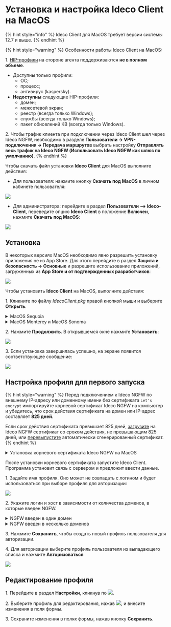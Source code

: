 # Установка и настройка Ideco Client на MacOS

{% hint style="info" %}
Ideco Client для MacOS требует версии системы 12.7 и выше.
{% endhint %}

{% hint style="warning" %}
Особенности работы Ideco Client на MacOS:

1\. [HIP-профили](/settings/users/hip-profiles.md) на стороне агента поддерживаются **не в полном объеме**. 

* Доступны только профили:
    * ОС;
    * процесс;
    * антивирус (kaspersky).
* **Недоступны** следующие HIP-профили:
    * домен;
    * межсетевой экран;
    * реестр (всегда только Windows);
    * службы (всегда только Windows);
    * пакет обновлений KB (всегда только Windows).

2\. Чтобы трафик клиента при подключении через Ideco Client шел через Ideco NGFW, необходимо в разделе **Пользователи -> VPN-подключения -> Передача маршрутов** выбрать настройку **Отправлять весь трафик на Ideco NGFW (Использовать Ideco NGFW как шлюз по умолчанию)**.
{% endhint %}

Чтобы скачать файл установки **Ideco Client** для MacOS выполните действия:

* Для пользователя: нажмите кнопку **Скачать под MacOS** в личном кабинете пользователя:

![](/.gitbook/assets/ideco-client7.png)

* Для администратора: перейдите в раздел **Пользователи –> Ideco-Client**, переведите опцию **Ideco Client** в положение **Включен**, нажмите **Скачать под MacOS**:

![](/.gitbook/assets/ideco-client5.png)

## Установка

В некоторых версиях MacOS необходимо явно разрешить установку приложения не из App Store. Для этого перейдите в раздел **Защита и безопасность -> Основные** и разрешите использование приложений, загруженных из **App Store и от подтвержденных разработчиков**:

![](/.gitbook/assets/ideco-client-macos12.png)

Чтобы установить **Ideco Client** на MacOS, выполните действия:

1\. Кликните по файлу *IdecoClient.pkg* правой кнопкой мыши и выберите **Открыть**. 

<details>
<summary>MacOS Sequoia</summary>

1\. При открытии файла *IdecoClient.pkg* система сообщит о потенциальной опасности приложения. Нажмите **Готово**:

![](/.gitbook/assets/ideco-client-macos13.png)

2\. Перейдите в раздел **Конфиденциальность и безопасность** и нажмите **Все равно открыть** рядом с именем файла:

![](/.gitbook/assets/ideco-client-macos14.png)

</details>

<details>
<summary>MacOS Monterey и MacOS Sonoma</summary>

При открытии файла *IdecoClient.pkg* система выдаст предупреждение. Подтвердите действие:

![](/.gitbook/assets/ideco-client-macos1.png)

</details>

2\. Нажмите **Продолжить**. В открывшемся окне нажмите **Установить**:

![](/.gitbook/assets/ideco-client-macos3.png)

3\. Если установка завершилась успешно, на экране появится соответствующее сообщение:

![](/.gitbook/assets/ideco-client-macos4.png)

## Настройка профиля для первого запуска

{% hint style="warning" %}
Перед подключением к Ideco NGFW по внешнему IP-адресу или доменному имени без сертификата `Let's encrypt` импортируйте корневой сертификат Ideco NGFW на компьютер и убедитесь, что срок действия сертификата на домен или IP-адрес составляет **825 дней**.

Если срок действия сертификата превышает 825 дней, [загрузите](/settings/services/certificates/upload-ssl-certificate-to-server.md) на Ideco NGFW сертификат со сроком действия, не превышающим 825 дней, или [перевыпустите](/settings/services/certificates/README.md#процесс-перевыпуска-сертификата) автоматически сгенерированный сертификат.
{% endhint %}

<details>
<summary>Установка корневого сертификата Ideco NGFW на MacOS</summary>

Скачайте корневой сертификат Ideco NGFW в разделе **Сервисы -> Сертификаты -> Загруженные сертификаты** в веб-интерфейсе NGFW или в личном кабинете пользователя по кнопке **Скачать корневой сертификат**. 

**Важно!** **Не храните** файл сертификата в директориях *Desktop*, *Documents* и *Downloads*: в этом случае Ideco Client не сможет получить доступ к этим файлам и прочитать их. Рекомендуем сохранить файлы в другую директорию, например, в корневую директорию домашней папки пользователя.

Чтобы установить сертификат на MacOS, выполните действия:

1\. Откройте скачанный файл *root_ca.crt* в приложении **Связка ключей**, сертификат Ideco NGFW появится в папке **Система**:

![](/.gitbook/assets/ideco-client-macos10.png)

2\. Нажмите по сертификату правой кнопкой мыши и выберите **Свойства**.

3\. Установите в поле **Параметры использования сертификата** действие **Всегда доверять**:

![](/.gitbook/assets/ideco-client-macos9.png)

4\. Закройте окно свойств сертификата. Теперь сертификат помечен как надежный для всех пользователей устройства:

![](/.gitbook/assets/ideco-client-macos8.png)

Также сертификат можно добавить с помощью команды:

```
sudo security add-trusted-cert -d -r trustRoot -k /Library/Keychains/System.keychain/Users/<учетная запись>/Downloads/root_ca.crt
```

</details>

После установки корневого сертификата запустите Ideco Client. Программа установит связь с сервером и предложит ввести данные.

1\. Задайте имя профиля. Оно может не совпадать с логином и будет использоваться при выборе профиля для авторизации:

![](/.gitbook/assets/ideco-client-macos11.png)

2\. Укажите логин и хост в зависимости от количества доменов, в которые введен NGFW:

<details>
<summary>NGFW введен в один домен</summary>

Введите **логин** в домене, в качестве **хоста** укажите домен или IP-адрес.

![](/.gitbook/assets/ideco-client-macos6.png)

</details>

<details>
<summary>NGFW введен в несколько доменов</summary>

Введите **логин** в формате **имя_домена/имя_пользователя**, в качестве **хоста** укажите **IP NGFW**.

![](/.gitbook/assets/ideco-client-macos7.png)

</details>

3\. Нажмите **Сохранить**, чтобы создать новый профиль пользователя для авторизации.

4\. Для авторизации выберите профиль пользователя из выпадающего списка и нажмите **Авторизоваться**:

![](/.gitbook/assets/ideco-client-macos5.png)

## Редактирование профиля

1\. Перейдите в раздел **Настройки**, кликнув по ![](/.gitbook/assets/icon-gear2.png).

2\. Выберите профиль для редактирования, нажав ![](/.gitbook/assets/icon-edit.png), и внесите изменения в поля формы.

3\. Сохраните изменения в полях формы, нажав кнопку **Сохранить**.